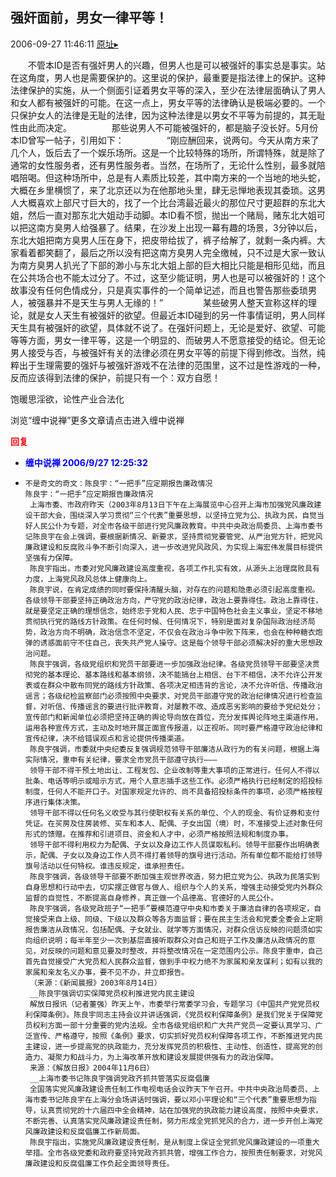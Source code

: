 ## 强奸面前，男女一律平等！
2006-09-27 11:46:11
[原址▸](http://www.fxgan.com/chan_time/2006_07_12/297.htm)



 



 


  　　不管本ID是否有强奸男人的兴趣，但男人也是可以被强奸的事实总是事实。站在这角度，男人也是需要保护的。这里说的保护，最重要是指法律上的保护。这种法律保护的实施，从一个侧面引证着男女平等的深入，至少在法律层面确认了男人和女人都有被强奸的可能。在这一点上，男女平等的法律确认是极端必要的。一个只保护女人的法律是无耻的法律，因为这种法律是以男女不平等为前提的，其无耻性由此而决定。
   　　
   　　那些说男人不可能被强奸的，都是脑子没长好。5月份本ID曾写一帖子，引用如下：
   　　
   　　 “刚应酬回来，说两句。今天从南方来了几个人，饭后去了一个娱乐场所。这是一个比较特殊的场所，所谓特殊，就是除了通常的女性服务者，还有男性服务者。当然，在场所了，无论什么性别，最多就陪唱陪喝。但这种场所中，总是有人素质比较差，其中南方来的一个当地的地头蛇，大概在乡里横惯了，来了北京还以为在他那地头里，肆无忌惮地表现其委琐。这男人大概喜欢上部尺寸巨大的，找了一个比台湾最近最火的那位尺寸更超群的东北大姐，然后一直对那东北大姐动手动脚。本ID看不惯，抛出一个赌局，赌东北大姐可以把这南方臭男人给强暴了。结果，在沙发上出现一幕有趣的场景，3分钟以后，东北大姐把南方臭男人压在身下，把皮带给拔了，裤子给解了，就剩一条内裤。大家看着都笑翻了，最后之所以没有把这南方臭男人完全缴械，只不过是大家一致认为南方臭男人扒光了下部的渺小与东北大姐上部的巨大相比只能是相形见绌，而且在公共场合也不能太过分了。不过，这至少能证明，男人也是可以被强奸的！这个故事没有任何色情成分，只是真实事件的一个简单记述，而且也警告那些委琐男人，被强暴并不是天生与男人无缘的！”
   　　
   　　某些破男人整天宣称这样的理论，就是女人天生有被强奸的欲望。但最近本ID碰到的另一件事情证明，男人同样天生具有被强奸的欲望，具体就不说了。在强奸问题上，无论是爱好、欲望、可能等等方面，男女一律平等，这是一个明显的、而破男人不愿意接受的结论。但无论男人接受与否，与被强奸有关的法律必须在男女平等的前提下得到修改。当然，纯粹出于生理需要的强奸与被强奸游戏不在法律的范围里，这不过是性游戏的一种，反而应该得到法律的保护，前提只有一个：双方自愿！

饱暖思淫欲，论性产业合法化

 浏览“缠中说禅”更多文章请点击进入缠中说禅





<font color='red'>**回复**</font>


- <font color='blue'>**缠中说禅 2006/9/27 12:25:32**</font>
- ```
  不是奇文的奇文：陈良宇：“一把手”应定期报告廉政情况
  陈良宇：“一把手”应定期报告廉政情况
   上海市委、市政府昨天（2003年8月13日下午在上海展览中心召开上海市加强党风廉政建设干部大会，围绕深入学习贯彻“三个代表”重要思想，以坚持立党为公、执政为民，自觉当好人民公仆为专题，对全市各级干部进行党风廉政教育。中共中央政治局委员、上海市委书记陈良宇在会上强调，要根据新情况、新要求，坚持贯彻党要管党、从严治党方针，把党风廉政建设和反腐败斗争不断引向深入，进一步改进党风政风，为实现上海宏伟发展目标提供坚强有力保障。
   陈良宇指出，市委对党风廉政建设高度重视，各项工作扎实有效，从源头上治理腐败具有力度，上海党风政风总体上健康向上。
   陈良宇说，在肯定成绩的同时要保持清醒头脑，对存在的问题和隐患必须引起高度重视。各级领导干部要坚持正确政治方向，严守党的政治纪律，政治上要靠得住。政治上靠得住，就是要坚定正确的理想信念，始终忠于党和人民、忠于中国特色社会主义事业，坚定不移地贯彻执行党的路线方针政策。在任何时候、任何情况下，特别是面对复杂国际政治经济局势，政治方向不明确，政治信念不坚定，不仅会在政治斗争中败下阵来，也会在种种糖衣炮弹的诱惑面前守不住自己，丧失共产党人操守。这是每个领导干部必须解决好的重大思想政治问题。
   陈良宇强调，各级党组织和党员干部要进一步加强政治纪律。各级党员领导干部要坚决贯彻党的基本理论、基本路线和基本纲领，决不能搞台上相信、台下不相信，决不允许公开发表或在群众中散布同党的路线方针政策、各项决定相违背的言论，决不允许听信、传播政治谣言；各级纪检监察部门必须按照中央要求，对党员干部遵守党的政治纪律情况进行检查监督，对听信、传播谣言的要进行批评教育，对屡教不改、造成恶劣影响的要给予党纪处分；宣传部门和新闻单位必须把坚持正确的舆论导向放在首位，充分发挥舆论阵地主渠道作用，运用各种宣传方式，主动及时地开展正面宣传报道，以正视听。同时要严格遵守政治纪律和宣传纪律，决不给错误观点和言论提供传播渠道。
   陈良宇强调，市委就中央纪委反复强调规范领导干部廉洁从政行为的有关问题，根据上海实际情况，重申有关纪律，要求全市党员干部遵守执行―――
   领导干部不得干预土地出让、工程发包、企业改制等重大事项的正常进行。任何人不得以批条、电话等明示或暗示方式，用个人意志插手这些工作。必须严格执行已经制定的招投标制度，任何人不能开口子。对国家规定允许的、尚不具备招投标条件的事项，必须严格按程序进行集体决策。
   领导干部不得以任何名义收受与其行使职权有关系的单位、个人的现金、有价证券和支付凭证。在买房及住房装修、买车和本人、配偶、子女出国（境）时，不准接受上述对象任何形式的馈赠。在推荐和引进项目、资金和人才中，必须严格按照法规和制度办事。
   领导干部不得利用权力为配偶、子女以及身边工作人员谋取私利。领导干部要作出明确表示，配偶、子女以及身边工作人员不得打着领导的旗号进行活动。所有单位都不能给打领导旗号活动以任何特权。谁违反规定，谁承担责任。
   陈良宇强调，各级领导干部要不断加强主观世界改造，努力把立党为公、执政为民落实到自身思想和行动中去，切实摆正做官与做人、组织与个人的关系，增强主动接受党内外群众监督的自觉性，不断提高自身修养，真正做一个品德高、官德好的人民公仆。
   陈良宇强调，各级党政班子“一把手”要模范遵守中央和市委关于廉洁自律的各项规定，自觉接受来自上级、同级、下级以及群众等各方面监督；要在民主生活会和党委全委会上定期报告廉洁从政情况，包括配偶、子女就业、就学等方面情况，对群众信访反映的问题须如实向组织说明；每半年至少一次到基层直接听取群众对自己和班子工作及廉洁从政情况的意见，对反映的问题和意见要及时整改，并将整改情况在一定范围内公示。陈良宇重申，自己首先自觉接受广大党员和人民群众监督，做到手中权力绝不为家属和亲友谋利；如有以我的家属和亲友名义办事，要不见不办，并立即报告。
   （来源：《新闻晨报》2003年8月14日）
   __陈良宇强调切实保障党员权利推进党内民主建设
   解放日报讯（记者董强）昨天上午，市委举行常委学习会，专题学习《中国共产党党员权利保障条例》。陈良宇同志主持会议并讲话强调，《党员权利保障条例》是我们党关于保障党员权利方面一部十分重要的党内法规。全市各级党组织和广大共产党员一定要认真学习、广泛宣传、严格遵守，按照《条例》要求，切实抓好党员权利保障各项工作，不断推进党内民主建设，进一步提高党的执政能力，充分发挥党员的积极性、主动性、创造性，提高党的创造力、凝聚力和战斗力，为上海改革开放和建设发展提供强有力的政治保障。
   来源：《解放日报》2004年11月6日）
   __上海市委书记陈良宇强调党政齐抓共管落实反腐倡廉
   全国落实党风廉政建设责任制工作电视电话会议昨天下午召开。中共中央政治局委员、上海市委书记陈良宇在上海分会场讲话时强调，要以邓小平理论和“三个代表”重要思想为指导，认真贯彻党的十六届四中全会精神，站在加强党的执政能力建设高度，按照中央要求，不断完善、认真落实党风廉政建设责任制，努力形成全党抓党风的合力，进一步开创上海党风廉政建设和反腐倡廉工作新局面。
   陈良宇指出，实施党风廉政建设责任制，是从制度上保证全党抓党风廉政建设的一项重大举措。全市各级党委和政府要坚持党政齐抓共管，增强工作合力，按照责任制要求，对党风廉政建设和反腐倡廉工作负起全面领导责任。
  ```
